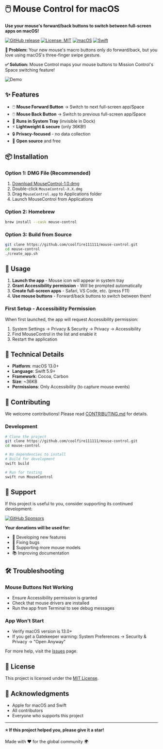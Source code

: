 # 🖱️ Mouse Control for macOS

**Use your mouse's forward/back buttons to switch between full-screen apps on macOS!**

[![GitHub release](https://img.shields.io/github/release/usecoolfire111111rname/mouse-control.svg)](https://github.com/coolfire111111/mouse-control/releases)
[![License: MIT](https://img.shields.io/badge/License-MIT-yellow.svg)](https://opensource.org/licenses/MIT)
[![macOS](https://img.shields.io/badge/macOS-13.0+-blue.svg)](https://www.apple.com/macos/)
[![Swift](https://img.shields.io/badge/Swift-5.9+-orange.svg)](https://swift.org/)

**🎯 Problem:** Your new mouse's macro buttons only do forward/back, but you love using macOS's three-finger swipe gesture.

**✅ Solution:** Mouse Control maps your mouse buttons to Mission Control's Space switching feature!

![Demo](assets/demo.gif)

## ✨ Features

- 🖱️ **Mouse Forward Button** → Switch to next full-screen app/Space
- 🖱️ **Mouse Back Button** → Switch to previous full-screen app/Space  
- 🎯 **Runs in System Tray** (invisible in Dock)
- ⚡ **Lightweight & secure** (only 36KB!)
- 🔒 **Privacy-focused** - no data collection
- 🚀 **Open source** and free

## 📦 Installation

### Option 1: DMG File (Recommended)

1. [Download MouseControl-1.0.dmg](./MouseControl-1.0.dmg)
2. Double-click `MouseControl-X.X.dmg`
3. Drag `MouseControl.app` to Applications folder
4. Launch MouseControl from Applications

### Option 2: Homebrew

```bash
brew install --cask mouse-control
```

### Option 3: Build from Source

```bash
git clone https://github.com/coolfire111111/mouse-control.git
cd mouse-control
./create_app.sh
```

## 🚀 Usage

1. **Launch the app** - Mouse icon will appear in system tray
2. **Grant Accessibility permission** - Will be prompted automatically
3. **Create full-screen apps** - Safari, VS Code, etc. (press F11)
4. **Use mouse buttons** - Forward/back buttons to switch between them!

### First Setup - Accessibility Permission

When first launched, the app will request Accessibility permission:

1. System Settings → Privacy & Security → Privacy → Accessibility
2. Find MouseControl in the list and enable it
3. Restart the application

## 🔧 Technical Details

- **Platform**: macOS 13.0+
- **Language**: Swift 5.9+
- **Framework**: Cocoa, Carbon
- **Size**: ~36KB
- **Permissions**: Only Accessibility (to capture mouse events)

## 🤝 Contributing

We welcome contributions! Please read [CONTRIBUTING.md](CONTRIBUTING.md) for details.

### Development

```bash
# Clone the project
git clone https://github.com/coolfire111111/mouse-control.git
cd mouse-control

# No dependencies to install
# Build for development
swift build

# Run for testing  
swift run MouseControl
```

## 💝 Support

If this project is useful to you, consider supporting its continued development:

[![GitHub Sponsors](https://img.shields.io/badge/GitHub-Sponsors-pink.svg)](https://github.com/sponsors/coolfire111111)


**Your donations will be used for:**
- 🔧 Developing new features
- 🐛 Fixing bugs  
- 📱 Supporting more mouse models
- 📚 Improving documentation

## 🛠️ Troubleshooting

### Mouse Buttons Not Working
- Ensure Accessibility permission is granted
- Check that mouse drivers are installed
- Run the app from Terminal to see debug messages

### App Won't Start
- Verify macOS version is 13.0+
- If you get a Gatekeeper warning: System Preferences → Security & Privacy → "Open Anyway"

For more help, visit the [Issues](https://github.com/coolfire111111/mouse-control/issues) page.

## 📄 License

This project is licensed under the [MIT License](LICENSE).

## 🙏 Acknowledgments

- Apple for macOS and Swift
- All contributors
- Everyone who supports this project

---

**⭐ If this project helped you, please give it a star!**

Made with ❤️ for the global community 🌍